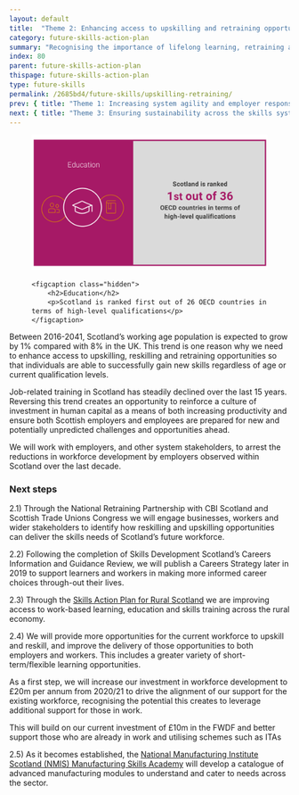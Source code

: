 ```yaml
---
layout: default
title:  "Theme 2: Enhancing access to upskilling and retraining opportunities"
category: future-skills-action-plan
summary: "Recognising the importance of lifelong learning, retraining and upskilling and ensuring they are available to all."
index: 80
parent: future-skills-action-plan
thispage: future-skills-action-plan
type: future-skills
permalink: /2685bd4/future-skills/upskilling-retraining/
prev: { title: "Theme 1: Increasing system agility and employer responsiveness", url: "/2685bd4/future-skills/agility-responsiveness/" }
next: { title: "Theme 3: Ensuring sustainability across the skills system", url: "/2685bd4/future-skills/financial-sustainability/" }
---
```


<figure>
    <img src="/assets/images/infographics/fsap-upskilling-and-reskilling.svg" alt="" />

    <figcaption class="hidden">
        <h2>Education</h2>
        <p>Scotland is ranked first out of 26 OECD countries in terms of high-level qualifications</p>
    </figcaption>
</figure>

Between 2016-2041, Scotland’s working age population is expected to grow by 1% compared with 8% in the UK. This  trend is one reason why we need to enhance access to upskilling, reskilling and retraining opportunities so that individuals are able to successfully gain new skills regardless of age or current qualification levels.

Job-related training in Scotland has steadily declined over the last 15 years. Reversing this trend creates an opportunity to reinforce a culture of investment in human capital as a means of both increasing productivity and ensure both Scottish employers and employees are prepared for new and potentially unpredicted challenges and opportunities ahead.

We will work with employers, and other system stakeholders, to arrest the reductions in workforce development by employers observed within Scotland over the last decade.

### Next steps

2.1) Through the National Retraining Partnership with CBI Scotland and Scottish Trade Unions Congress we will engage businesses, workers and wider stakeholders to identify how reskilling and upskilling opportunities can deliver the skills needs of Scotland’s future workforce.

2.2) Following the completion of Skills Development Scotland’s Careers Information and Guidance Review, we will publish a Careers Strategy later in 2019 to support learners and workers in making more informed career choices through-out their lives.

2.3) Through the [Skills Action Plan for Rural Scotland](https://www.gov.scot/news/rural-skills-plan/) we are improving access to work-based learning, education and skills training across the rural economy.

2.4)  We will provide more opportunities for the current workforce to upskill and reskill, and improve the delivery of those opportunities to both employers and workers. This includes a greater variety of short-term/flexible learning opportunities.

As a first step, we will increase our investment in workforce development to £20m per annum from 2020/21 to drive the alignment of our support for the existing workforce, recognising the potential this creates to leverage additional support for those in work.

This will build on our current investment of £10m in the FWDF and better support those who are already in work and utilising schemes such as ITAs

2.5) As it becomes established, the [National Manufacturing Institute Scotland (NMIS) Manufacturing Skills Academy](https://www.gov.scot/policies/manufacturing/national-manufacturing-institute-for-scotland/) will develop a catalogue of advanced manufacturing modules to understand and cater to needs across the sector.
